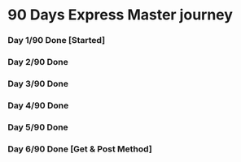 # 90 Days Express Master journey
### Day 1/90 Done [Started]
### Day 2/90 Done
### Day 3/90 Done
### Day 4/90 Done
### Day 5/90 Done
### Day 6/90 Done [Get & Post Method]
